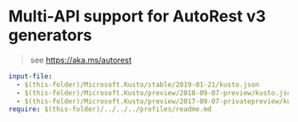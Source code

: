 # Multi-API support for AutoRest v3 generators

> see https://aka.ms/autorest

``` yaml $(enable-multi-api)
input-file:
  - $(this-folder)/Microsoft.Kusto/stable/2019-01-21/kusto.json
  - $(this-folder)/Microsoft.Kusto/preview/2018-09-07-preview/kusto.json
  - $(this-folder)/Microsoft.Kusto/preview/2017-09-07-privatepreview/kusto.json
require: $(this-folder)/../../../profiles/readme.md
```
